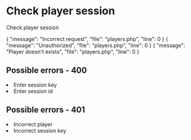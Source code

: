 # Check player session

<highlight>Check player session</highlight>

<include from="notes.md" element-id="urlVariable"/>

<api-endpoint openapi-path="./../../data.yaml" endpoint="/players/{$username}/session" method="GET">
	<response type="400">
		<sample lang="JSON">
			{
				"message": "Incorrect request",
				"file": "players.php",
				"line": 0
			}
		</sample>
	</response>
	<response type="401">
		<sample lang="JSON">
			{
				"message": "Unauthorized",
				"file": "players.php",
				"line": 0
			}
		</sample>
	</response>
	<response type="404">
		<sample lang="JSON">
			{
				"message": "Player doesn't exists",
				"file": "players.php",
				"line": 0
			}
		</sample>
	</response>
</api-endpoint>

## Possible errors - 400
<list>
	<li>Enter session key</li>
	<li>Enter session id</li>
</list>

## Possible errors - 401
<list>
	<li>Incorrect player</li>
	<li>Incorrect session key</li>
</list>